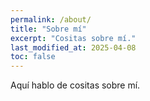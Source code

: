 ```yaml
---
permalink: /about/
title: "Sobre mí"
excerpt: "Cositas sobre mí."
last_modified_at: 2025-04-08
toc: false
---
```


Aquí hablo de cositas sobre mí.
